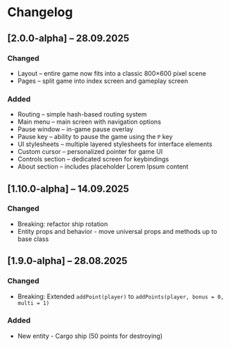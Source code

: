 # Changelog

## [2.0.0-alpha] – 28.09.2025

### Changed

- Layout – entire game now fits into a classic 800×600 pixel scene
- Pages – split game into index screen and gameplay screen

### Added

- Routing – simple hash-based routing system
- Main menu – main screen with navigation options
- Pause window – in-game pause overlay
- Pause key – ability to pause the game using the `P` key
- UI stylesheets – multiple layered stylesheets for interface elements
- Custom cursor – personalized pointer for game UI
- Controls section – dedicated screen for keybindings
- About section – includes placeholder Lorem Ipsum content

## [1.10.0-alpha] – 14.09.2025

### Changed

- Breaking: refactor ship rotation
- Entity props and behavior - move universal props and methods up to base class

## [1.9.0-alpha] – 28.08.2025

### Changed

- Breaking: Extended `addPoint(player)` to `addPoints(player, bonus = 0, multi = 1)`

### Added

- New entity - Cargo ship (50 points for destroying)
